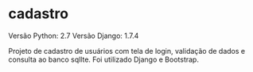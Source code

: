 # cadastro
Versão Python: 2.7 Versão Django: 1.7.4

Projeto de cadastro de usuários com tela de login, validação de dados e consulta ao banco sqllte. Foi utilizado Django e Bootstrap.
